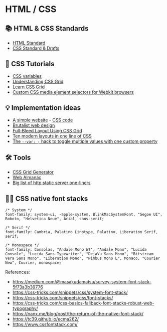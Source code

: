 # HTML / CSS

## 📚 HTML & CSS Standards

+ [HTML Standard](https://html.spec.whatwg.org/multipage/)
+ [CSS Standard & Drafts](https://www.w3.org/Style/CSS/)

## 📓 CSS Tutorials

+ [CSS variables](https://developer.mozilla.org/en-US/docs/Web/CSS/Using_CSS_variables)
+ [Understanding CSS Grid](https://www.smashingmagazine.com/2020/01/understanding-css-grid-container/)
+ [Learn CSS Grid](https://learncssgrid.com/)
+ [Custom CSS media element selectors for Webkit browsers](https://stackoverflow.com/a/33948255/2370385)

## 💡 Implementation ideas

+ [A simple website](/simple) - [CSS code](https://gist.github.com/hvianna/eaa782ca66c768c3fc90bb21d33c75cc)
+ [Brutalist web design](https://brutalist-web.design/)
+ [Full-Bleed Layout Using CSS Grid](https://joshwcomeau.com/css/full-bleed/)
+ [Ten modern layouts in one line of CSS](https://web.dev/one-line-layouts/)
+ [The `--var: ;` hack to toggle multiple values with one custom property](https://lea.verou.me/2020/10/the-var-space-hack-to-toggle-multiple-values-with-one-custom-property/)

## 🛠️ Tools

+ [CSS Grid Generator](https://cssgrid-generator.netlify.com/)
+ [Web Almanac](https://almanac.httparchive.org/)
+ [Big list of http static server one-liners](https://gist.github.com/willurd/5720255)

## 👨‍💻 CSS native font stacks

```
/* System */
font-family: system-ui, -apple-system, BlinkMacSystemFont, "Segoe UI", Roboto, "Helvetica Neue", Arial, sans-serif;

/* Serif */
font-family: Cambria, Palatino Linotype, Palatino, Liberation Serif, serif;

/* Monospace */
font-family: Consolas, "Andale Mono WT", "Andale Mono", "Lucida Console", "Lucida Sans Typewriter", "DejaVu Sans Mono", "Bitstream Vera Sans Mono", "Liberation Mono", "Nimbus Mono L", Monaco, "Courier New", Courier, monospace;
```

References:
+ https://medium.com/@masakudamatsu/survey-system-font-stack-5f73a3b39776
+ https://css-tricks.com/snippets/css/system-font-stack/
+ https://css-tricks.com/snippets/css/font-stacks/
+ https://css-tricks.com/css-basics-fallback-font-stacks-robust-web-typography/
+ https://nanx.me/blog/post/the-return-of-the-native-font-stack/
+ https://tc39.github.io/ecma262/
+ https://www.cssfontstack.com/